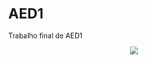 # AED1
Trabalho final de AED1
<br/>
<p align="center">
  <a href="https://skillicons.dev">
    <img src="https://skillicons.dev/icons?i=git,c" />
  </a>
</p>
